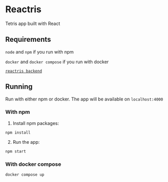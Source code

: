 # Reactris
Tetris app built with React

## Requirements
`node` and `npm` if you run with npm

`docker` and `docker compose` if you run with docker

[`reactris backend`](https://github.com/kiipuri/reactris-backend)

## Running
Run with either npm or docker. The app will be available on `localhost:4000`

### With npm
1. Install npm packages:

```
npm install
```

2. Run the app:

```
npm start
```

### With docker compose
```
docker compose up
```

